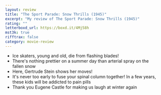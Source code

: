 ```yaml
---
layout: review
title: "The Sport Parade: Snow Thrills (1945)"
excerpt: "My review of The Sport Parade: Snow Thrills (1945)"
rating: ""
letterboxd_url: https://boxd.it/4Mj58h
mst3k: true
rifftrax: false
category: movie-review
---
```


- Ice skaters, young and old, die from flashing blades!
- There's nothing prettier on a summer day than arterial spray on the fallen snow
- Here, Gertrude Stein shows her moves!
- It's never too early to fuse your spinal column together! In a few years, these kids will be addicted to pain pills
- Thank you Eugene Castle for making us laugh at winter again
